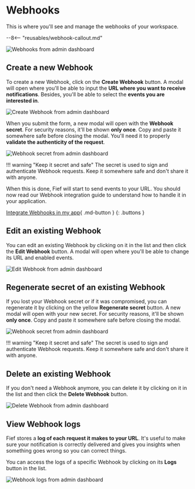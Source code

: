 # Webhooks

This is where you'll see and manage the webhooks of your workspace.

--8<-- "reusables/webhook-callout.md"

![Webhooks from admin dashboard](/assets/images/admin-webhooks.png)

## Create a new Webhook

To create a new Webhook, click on the **Create Webhook** button. A modal will open where you'll be able to input the **URL where you want to receive notifications**. Besides, you'll be able to select the **events you are interested in**.

![Create Webhook from admin dashboard](/assets/images/admin-webhooks-create.png)

When you submit the form, a new modal will open with the **Webhook secret**. For security reasons, it'll be shown **only once**. Copy and paste it somewhere safe before closing the modal. You'll need it to properly **validate the authenticity of the request**.

![Webhook secret from admin dashboard](/assets/images/admin-webhooks-secret.png)

!!! warning "Keep it secret and safe"
    The secret is used to sign and authenticate Webhook requests. Keep it somewhere safe and don't share it with anyone.

When this is done, Fief will start to send events to your URL. You should now read our Webhook integration guide to understand how to handle it in your application.

[Integrate Webhooks in my app](../api/webhooks/guide.md){ .md-button }
{: .buttons }

## Edit an existing Webhook

You can edit an existing Webhook by clicking on it in the list and then click the **Edit Webhook** button. A modal will open where you'll be able to change its URL and enabled events.

![Edit Webhook from admin dashboard](/assets/images/admin-webhooks-edit.png)

## Regenerate secret of an existing Webhook

If you lost your Webhook secret or if it was compromised, you can regenerate it by clicking on the yellow **Regenerate secret** button. A new modal will open with your new secret. For security reasons, it'll be shown **only once**. Copy and paste it somewhere safe before closing the modal.

![Webhook secret from admin dashboard](/assets/images/admin-webhooks-secret.png)

!!! warning "Keep it secret and safe"
    The secret is used to sign and authenticate Webhook requests. Keep it somewhere safe and don't share it with anyone.

## Delete an existing Webhook

If you don't need a Webhook anymore, you can delete it by clicking on it in the list and then click the **Delete Webhook** button.

![Delete Webhook from admin dashboard](/assets/images/admin-webhooks-delete.png)

## View Webhook logs

Fief stores a **log of each request it makes to your URL**. It's useful to make sure your notification is correctly delivered and gives you insights when something goes wrong so you can correct things.

You can access the logs of a specific Webhook by clicking on its **Logs** button in the list.

![Webhook logs from admin dashboard](/assets/images/admin-webhooks-logs.png)
